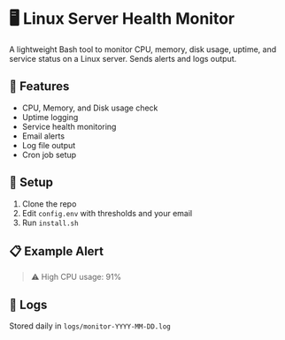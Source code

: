 # 🖥️ Linux Server Health Monitor

A lightweight Bash tool to monitor CPU, memory, disk usage, uptime, and service status on a Linux server. Sends alerts and logs output.

## 🔧 Features
- CPU, Memory, and Disk usage check
- Uptime logging
- Service health monitoring
- Email alerts
- Log file output
- Cron job setup

## 🚀 Setup
1. Clone the repo
2. Edit `config.env` with thresholds and your email
3. Run `install.sh`

## 📋 Example Alert
> ⚠️ High CPU usage: 91%

## 📝 Logs
Stored daily in `logs/monitor-YYYY-MM-DD.log`

